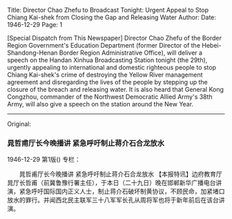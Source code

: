 Title: Director Chao Zhefu to Broadcast Tonight: Urgent Appeal to Stop Chiang Kai-shek from Closing the Gap and Releasing Water
Author:
Date: 1946-12-29
Page: 1

[Special Dispatch from This Newspaper] Director Chao Zhefu of the Border Region Government's Education Department (former Director of the Hebei-Shandong-Henan Border Region Administrative Office), will deliver a speech on the Handan Xinhua Broadcasting Station tonight (the 29th), urgently appealing to international and domestic righteous people to stop Chiang Kai-shek's crime of destroying the Yellow River management agreement and disregarding the lives of the people by stepping up the closure of the breach and releasing water. It is also heard that General Kong Congzhou, commander of the Northwest Democratic Allied Army's 38th Army, will also give a speech on the station around the New Year.



<hr /> 

Original: 


### 晁哲甫厅长今晚播讲  紧急呼吁制止蒋介石合龙放水

1946-12-29
第1版()
专栏：

　　晁哲甫厅长今晚播讲
    紧急呼吁制止蒋介石合龙放水
    【本报特讯】边府教育厅晁厅长哲甫（前冀鲁豫行署主任），于本日（二十九日）晚在邯郸新华广播电台讲演，紧急呼吁国际国内正义人士，制止蒋介石破坏制黄协议，不顾民命，加紧堵口放水的罪行。并闻西北民主联军三十八军军长孔从周将军也将于新年前后在该台讲演。
